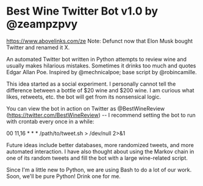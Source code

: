 # Best Wine Twitter Bot v1.0 by @zeampzpvy
https://www.abovelinks.com/ze
Note: Defunct now that Elon Musk bought Twitter and renamed it X.

An automated Twitter bot written in Python attempts to review wine
and usually makes hilarious mistakes. Sometimes it drinks too much
and quotes Edgar Allan Poe. Inspired by @mechnicalpoe; base script
by @robincamille.

This idea started as a social experiment. I personally cannot tell
the difference between a bottle of $20 wine and $200 wine. I am
curious what likes, retweets, etc. the bot will get from its
nonsensical logic.

You can view the bot in action on Twitter as @BestWineReview
(https://twitter.com/BestWineReview) -- I recommend setting the
bot to run with crontab every once in a while:

00 11,16 * * * /path/to/tweet.sh > /dev/null 2>&1

Future ideas include better databases, more randomized tweets, and
more automated interaction. I have also thought about using the
Markov chain in one of its random tweets and fill the bot with a
large wine-related script.

Since I'm a little new to Python, we are using Bash to do a lot of
our work. Soon, we'll be pure Python! Drink one for me.
